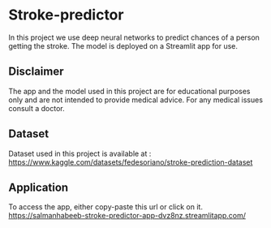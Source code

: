 # Stroke-predictor

In this project we use deep neural networks to predict chances of a person getting the stroke. The model is deployed on a Streamlit app for use.

## Disclaimer
The app and the model used in this project are for educational purposes only and are not intended to provide medical advice. For any medical issues consult a doctor.

## Dataset
Dataset used in this project is available at : https://www.kaggle.com/datasets/fedesoriano/stroke-prediction-dataset

## Application
To access the app, either copy-paste this url or click on it.
https://salmanhabeeb-stroke-predictor-app-dvz8nz.streamlitapp.com/
